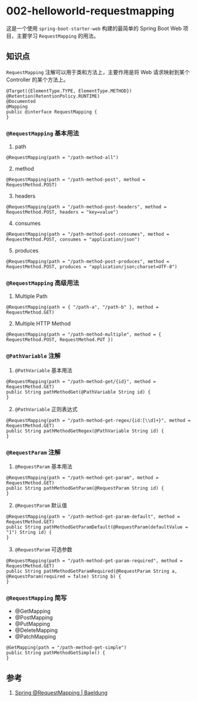 # 002-helloworld-requestmapping

这是一个使用 `spring-boot-starter-web` 构建的最简单的 Spring Boot Web 项目，主要学习 `RequestMapping` 的用法。

## 知识点

`RequestMapping` 注解可以用于类和方法上，主要作用是将 Web 请求映射到某个 Controller 的某个方法上。

```
@Target({ElementType.TYPE, ElementType.METHOD})
@Retention(RetentionPolicy.RUNTIME)
@Documented
@Mapping
public @interface RequestMapping {
}
```

### `@RequestMapping` 基本用法

1. path

```
@RequestMapping(path = "/path-method-all")
```

2. method

```
@RequestMapping(path = "/path-method-post", method = RequestMethod.POST)
```

3. headers

```
@RequestMapping(path = "/path-method-post-headers", method = RequestMethod.POST, headers = "key=value")
```

4. consumes

```
@RequestMapping(path = "/path-method-post-consumes", method = RequestMethod.POST, consumes = "application/json")
```

5. produces

```
@RequestMapping(path = "/path-method-post-produces", method = RequestMethod.POST, produces = "application/json;charset=UTF-8")
```

### `@RequestMapping` 高级用法

1. Multiple Path

```
@RequestMapping(path = { "/path-a", "/path-b" }, method = RequestMethod.GET)
```

2. Multiple HTTP Method

```
@RequestMapping(path = "/path-method-multiple", method = { RequestMethod.POST, RequestMethod.PUT })
```

### `@PathVariable` 注解

1. `@PathVariable` 基本用法

```
@RequestMapping(path = "/path-method-get/{id}", method = RequestMethod.GET)
public String pathMethodGet(@PathVariable String id) {
}
```

2. `@PathVariable` 正则表达式

```
@RequestMapping(path = "/path-method-get-regex/{id:[\\d]+}", method = RequestMethod.GET)
public String pathMethodGetRegex(@PathVariable String id) {
}
```

### `@RequestParam` 注解

1. `@RequestParam` 基本用法

```
@RequestMapping(path = "/path-method-get-param", method = RequestMethod.GET)
public String pathMethodGetParam(@RequestParam String id) {
}
```

2. `@RequestParam` 默认值

```
@RequestMapping(path = "/path-method-get-param-default", method = RequestMethod.GET)
public String pathMethodGetParamDefault(@RequestParam(defaultValue = "1") String id) {
}
```

3. `@RequestParam` 可选参数

```
@RequestMapping(path = "/path-method-get-param-required", method = RequestMethod.GET)
public String pathMethodGetParamRequired(@RequestParam String a, @RequestParam(required = false) String b) {
}
```

### `@RequestMapping` 简写

* @GetMapping
* @PostMapping
* @PutMapping
* @DeleteMapping
* @PatchMapping

```
@GetMapping(path = "/path-method-get-simple")
public String pathMethodGetSimple() {
}
```

## 参考

1. [Spring @RequestMapping | Baeldung](https://www.baeldung.com/spring-requestmapping)
